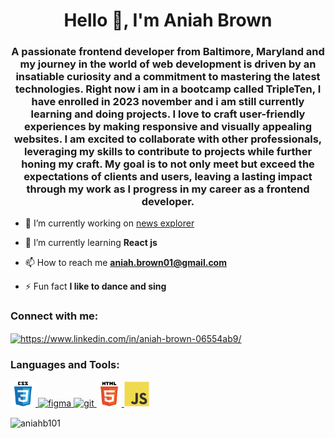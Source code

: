 <h1 align="center">Hello 👋, I'm Aniah Brown</h1>
<h3 align="center">A passionate frontend developer from Baltimore, Maryland and my journey in the world of web development is driven by an insatiable curiosity and a commitment to mastering the latest technologies. Right now i am in a bootcamp called TripleTen, I have enrolled in 2023 november and i am still currently learning and doing projects. I love to craft user-friendly experiences by making responsive and visually appealing websites. I am excited to collaborate with other professionals, leveraging my skills to contribute to projects while further honing my craft. My goal is to not only meet but exceed the expectations of clients and users, leaving a lasting impact through my work as I progress in my career as a frontend developer.</h3>

- 🔭 I’m currently working on [news explorer]([https://github.com/aniahb101/se_project_react](https://github.com/aniahb101/news-explorer-frontend/tree/stage-1/src))

- 🌱 I’m currently learning **React js**

- 📫 How to reach me **aniah.brown01@gmail.com**

- ⚡ Fun fact **I like to dance and sing**

<h3 align="left">Connect with me:</h3>
<p align="left">
<a href="https://linkedin.com/in/https://www.linkedin.com/in/aniah-brown-06554ab9/" target="blank"><img align="center" src="https://raw.githubusercontent.com/rahuldkjain/github-profile-readme-generator/master/src/images/icons/Social/linked-in-alt.svg" alt="https://www.linkedin.com/in/aniah-brown-06554ab9/" height="30" width="40" /></a>
</p>

<h3 align="left">Languages and Tools:</h3>
<p align="left"> <a href="https://www.w3schools.com/css/" target="_blank" rel="noreferrer"> <img src="https://raw.githubusercontent.com/devicons/devicon/master/icons/css3/css3-original-wordmark.svg" alt="css3" width="40" height="40"/> </a> <a href="https://www.figma.com/" target="_blank" rel="noreferrer"> <img src="https://www.vectorlogo.zone/logos/figma/figma-icon.svg" alt="figma" width="40" height="40"/> </a> <a href="https://git-scm.com/" target="_blank" rel="noreferrer"> <img src="https://www.vectorlogo.zone/logos/git-scm/git-scm-icon.svg" alt="git" width="40" height="40"/> </a> <a href="https://www.w3.org/html/" target="_blank" rel="noreferrer"> <img src="https://raw.githubusercontent.com/devicons/devicon/master/icons/html5/html5-original-wordmark.svg" alt="html5" width="40" height="40"/> </a> <a href="https://developer.mozilla.org/en-US/docs/Web/JavaScript" target="_blank" rel="noreferrer"> <img src="https://raw.githubusercontent.com/devicons/devicon/master/icons/javascript/javascript-original.svg" alt="javascript" width="40" height="40"/> </a> </p>

<p><img align="center" src="https://github-readme-stats.vercel.app/api/top-langs?username=aniahb101&show_icons=true&locale=en&layout=compact" alt="aniahb101" /></p>
